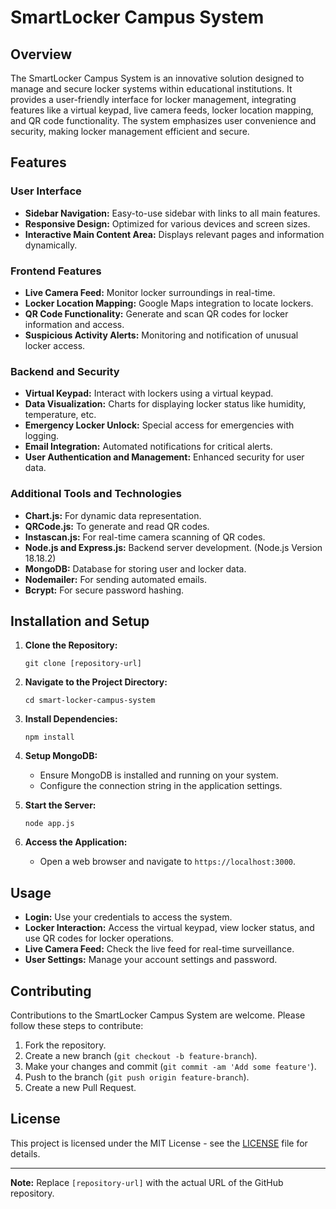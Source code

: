 # SmartLocker Campus System

## Overview
The SmartLocker Campus System is an innovative solution designed to manage and secure locker systems within educational institutions. It provides a user-friendly interface for locker management, integrating features like a virtual keypad, live camera feeds, locker location mapping, and QR code functionality. The system emphasizes user convenience and security, making locker management efficient and secure.

## Features

### User Interface
- **Sidebar Navigation:** Easy-to-use sidebar with links to all main features.
- **Responsive Design:** Optimized for various devices and screen sizes.
- **Interactive Main Content Area:** Displays relevant pages and information dynamically.

### Frontend Features
- **Live Camera Feed:** Monitor locker surroundings in real-time.
- **Locker Location Mapping:** Google Maps integration to locate lockers.
- **QR Code Functionality:** Generate and scan QR codes for locker information and access.
- **Suspicious Activity Alerts:** Monitoring and notification of unusual locker access.

### Backend and Security
- **Virtual Keypad:** Interact with lockers using a virtual keypad.
- **Data Visualization:** Charts for displaying locker status like humidity, temperature, etc.
- **Emergency Locker Unlock:** Special access for emergencies with logging.
- **Email Integration:** Automated notifications for critical alerts.
- **User Authentication and Management:** Enhanced security for user data.

### Additional Tools and Technologies
- **Chart.js:** For dynamic data representation.
- **QRCode.js:** To generate and read QR codes.
- **Instascan.js:** For real-time camera scanning of QR codes.
- **Node.js and Express.js:** Backend server development. (Node.js Version 18.18.2)
- **MongoDB:** Database for storing user and locker data.
- **Nodemailer:** For sending automated emails.
- **Bcrypt:** For secure password hashing.

## Installation and Setup

1. **Clone the Repository:**
   ```
   git clone [repository-url]
   ```

2. **Navigate to the Project Directory:**
   ```
   cd smart-locker-campus-system
   ```

3. **Install Dependencies:**
   ```
   npm install
   ```

4. **Setup MongoDB:**
   - Ensure MongoDB is installed and running on your system.
   - Configure the connection string in the application settings.

5. **Start the Server:**
   ```
   node app.js
   ```

6. **Access the Application:**
   - Open a web browser and navigate to `https://localhost:3000`.

## Usage

- **Login:** Use your credentials to access the system.
- **Locker Interaction:** Access the virtual keypad, view locker status, and use QR codes for locker operations.
- **Live Camera Feed:** Check the live feed for real-time surveillance.
- **User Settings:** Manage your account settings and password.

## Contributing

Contributions to the SmartLocker Campus System are welcome. Please follow these steps to contribute:

1. Fork the repository.
2. Create a new branch (`git checkout -b feature-branch`).
3. Make your changes and commit (`git commit -am 'Add some feature'`).
4. Push to the branch (`git push origin feature-branch`).
5. Create a new Pull Request.

## License

This project is licensed under the MIT License - see the [LICENSE](LICENSE) file for details.

---

**Note:** Replace `[repository-url]` with the actual URL of the GitHub repository.